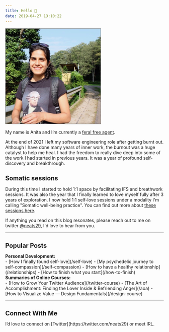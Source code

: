 ```yaml
---
title: Hello 👋
date: 2019-04-27 13:10:22
---
```


<img src="./index/me.jpg" 
    style="width: 60%;
    border: 1px solid grey;"
    alt="Anita">
</img>

My name is Anita and I’m currently a [feral free agent](https://www.visakanv.com/blog/feral-free-agents/). 

At the end of 2021 I left my software engineering role after getting burnt out. Although I have done many years of inner work, the burnout was a huge catalyst to help me heal. I had the freedom to really dive deep into some of the work I had started in previous years. It was a year of profound self-discovery and breakthrough.

<h1 style="font-size: 1.4em;">Somatic sessions</h1>

During this time I started to hold 1:1 space by facilitating IFS and breathwork sessions. It was also the year that I finally learned to love myself fully after 3 years of exploration. I now hold 1:1 self-love sessions under a modality I'm calling "Somatic well-being practice". You can find out more about [these sessions here](/coaching).


<!-- This year, I also co-created [Somalist](https://somal.ist/) a directory of somatic practitioners such as therapists, bodyworkers and breathwork practitioners.  -->

<!-- I use writing as a way to make sense of this world. I love distilling what I learn and sharing it with others. The coolest side-effect is making friends online, so  -->

If anything you read on this blog resonates, please reach out to me on twitter [@neats29](https://twitter.com/neats29), I'd love to hear from you.


<!-- <h1 style="font-size: 1.4em;">Online Course</h1>

About three years ago, I had a wake up call when I realised that I was working hard to get far in my career mostly to impress my colleagues. Realising this thrust me into a journey to figure out what really mattered to me and what I wanted. I figured out __what influenced me and where those influences came from__, I figured out what kind of a life I wanted, and more importantly __I figured out how to design my life accordingly.__

I've distilled everything I've learned on this journey into a __short set of introspective exercises__ and a set of __frameworks to work towards the life you want.__ Find out more [here](../course).

<a href="../course">
  <img src="./index/maze.png" 
      style="width: 100%;"
      alt="The Power of Knowing What You Want">
  </img>
</a> -->

--- 

<h1 style="font-size: 1.4em;">Popular Posts</h1>

<p style="display: block; margin:0; font-weight:bold;">Personal Development:</p>
- [How I finally found self-love](/self-love)
- [My psychedelic journey to self-compassion](/self-compassion)
- [How to have a healthy relationship](/relationships)
- [How to finish what you start](/how-to-finish)
<!-- - [How to Get the Most Out of Online Courses with Roam](/roam) -->

<p style="display: block; margin:0; font-weight:bold;">Summaries of Online Courses:</p>
- [How to Grow Your Twitter Audience](/twitter-course)
- [The Art of Accomplishment: Finding the Lover Inside & Befriending Anger](/aoa)
- [How to Visualize Value — Design Fundamentals](/design-course)

<!-- <p style="display: block; margin:0; font-weight:bold;">🧠Intellectual Curiosity:</p>
- [Wait But Why: The Story of Us – Summary of Part 1](/story-of-us)
- [2019's Best Podcast Episodes For the Curiously Minded](/top-podcasts-2019)

<p style="display: block; margin:0; font-weight:bold;">👩‍💻 Career Management:</p>
- [Figuring Out What to Do With Your Life](/figuring-life-out-p1)
- [How to Thrive in the Age of Change](/thrive-in-change)
- [Barking up the Wrong Tree (book summary on the science of success)](/barking) -->

<!-- <h1 style="font-size: 1.4em;">Fun Facts</h1>

- I currently work at a UK-based online pharmacy startup called [Echo](https://echo.co.uk/), which delivers prescriptions free of charge. Prior to that, I was working in the blockchain space ([Ethereum](https://www.ethereum.org/)).
- I was born in Iran 🇮🇷, we later moved to London when I was 10 
- I studied Pharmaceutical Science at university, but I changed careers in 2015 by learning to code at [Founders & Coders](https://www.foundersandcoders.com/) – the most life altering decision of my life!

- The best places I've visited: 
  - Torres del Paine (Patagonia) in Chile 🇨🇱
  - Hakone in Japan 🇯🇵
  - Los Roques in Venezuela 🇻🇪
  - Bryce Canyon and Zion Park in USA 🇺🇸
  - Weligama and Mirissa in Sri Lanka 🇱🇰 -->

<!-- 
- Superpower – __picking up new skills and habits fast__:
  - Secured my first coding job 7 months after I started learning to code
  - Broke into the blockchain space by learning about it in my spare time
  - Went from not reading at all until the age of 21, to becoming a book worm -->

<!-- <h1 style="font-size: 1.4em;">Distilled</h1>

If you are interested in learning together with me, I have a newsletter called [__Distilled__](/subscribe) where I share my learnings.

Update: I've paused the newsletter for now, as I haven't landed on a format that I like. But if you enjoyed my blog, please sign up so we can stay in touch.

 <!-- Mailchimp Signup Form -->
  <!-- <div>
    <form action="https://infodistillery.us20.list-manage.com/subscribe/post?u=23c86deb696792ce7c4cfac07&amp;id=7378bd40fd" method="post" id="mc-embedded-subscribe-form" name="mc-embedded-subscribe-form" class="validate" target="_blank" novalidate>
      <div id="mc_embed_signup_scroll">
          <div>
              <input type="text" style="width: 50%;" name="FNAME" class="" id="mce-FNAME" placeholder="First Name">
              <div style="display: flex;">
                <input type="email" style="width: 50%;" name="EMAIL" class="email" id="mce-EMAIL" placeholder="Email Address *" required>
                <div style="width: 50%;">
                  
                  <div style="position: absolute; left: -5000px;" aria-hidden="true"><input type="text" name="b_23c86deb696792ce7c4cfac07_7378bd40fd" tabindex="-1" value=""></div>
                  <div class="clear"><input type="submit" value="Sign up" style="margin-left: 20px;" name="subscribe" id="mc-embedded-subscribe" class="button"></div>
                </div>
              </div>
              </br>
              <div id="mce-responses" class="clear" style="font-style: italic;">
                <div class="response" id="mce-error-response" style="display:none"></div>
                <div class="response" id="mce-success-response" style="display:none"></div>
              </div>
          </div>
          </div>
    </form>
    <script type='text/javascript' src='//s3.amazonaws.com/downloads.mailchimp.com/js/mc-validate.js'></script><script type='text/javascript'>(function($) {window.fnames = new Array(); window.ftypes = new Array();fnames[0]='EMAIL';ftypes[0]='email';fnames[1]='FNAME';ftypes[1]='text';fnames[2]='LNAME';ftypes[2]='text';}(jQuery));var $mcj = jQuery.noConflict(true);</script>
 </div> -->

<!--End mc_embed_signup-->

---

<h1 style="font-size: 1.4em;">Connect With Me</h1> I’d love to connect on [Twitter](https://twitter.com/neats29) or meet IRL.